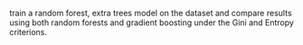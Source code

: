 train a random forest, extra trees model on the dataset and compare results using both random forests and gradient boosting under the Gini and Entropy criterions.
